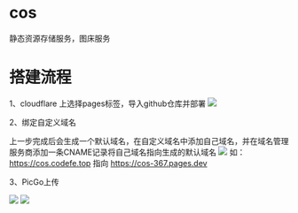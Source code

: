 # cos
静态资源存储服务，图床服务

# 搭建流程
1、cloudflare 上选择pages标签，导入github仓库并部署
![](https://cos.codefe.top/images/cloudflare_add_git.png)

2、绑定自定义域名

上一步完成后会生成一个默认域名，在自定义域名中添加自己域名，并在域名管理服务商添加一条CNAME记录将自己域名指向生成的默认域名
![](https://cos.codefe.top/images/cloudflare_custom_cos_domain.png)
如： https://cos.codefe.top 指向 https://cos-367.pages.dev

3、PicGo上传

![](https://cos.codefe.top/images/picgo_github_setting.png)
![](https://cos.codefe.top/images/picgo_uploadarea.png)


